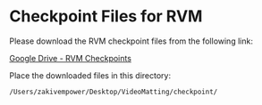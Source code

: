 # Checkpoint Files for RVM

Please download the RVM checkpoint files from the following link:

[Google Drive - RVM Checkpoints](https://drive.google.com/drive/folders/1pBsG-SCTatv-95SnEuxmnvvlRx208VKj?usp=sharing)

Place the downloaded files in this directory:
```
/Users/zakivempower/Desktop/VideoMatting/checkpoint/
```